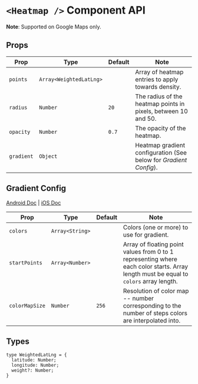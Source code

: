# `<Heatmap />` Component API

**Note**: Supported on Google Maps only.

## Props

| Prop       | Type                    | Default | Note                                                              |
| ---------- | ----------------------- | ------- | ----------------------------------------------------------------- |
| `points`   | `Array<WeightedLatLng>` |         | Array of heatmap entries to apply towards density.                |
| `radius`   | `Number`                | `20`    | The radius of the heatmap points in pixels, between 10 and 50.    |
| `opacity`  | `Number`                | `0.7`   | The opacity of the heatmap.                                       |
| `gradient` | `Object`                |         | Heatmap gradient configuration (See below for _Gradient Config_). |

## Gradient Config

[Android Doc](https://developers.google.com/maps/documentation/android-sdk/utility/heatmap#custom) | [iOS Doc](https://developers.google.com/maps/documentation/ios-sdk/utility/heatmap#customize)

| Prop           | Type            | Default | Note                                                                                                                                  |
| -------------- | --------------- | ------- | ------------------------------------------------------------------------------------------------------------------------------------- |
| `colors`       | `Array<String>` |         | Colors (one or more) to use for gradient.                                                                                             |
| `startPoints`  | `Array<Number>` |         | Array of floating point values from 0 to 1 representing where each color starts. Array length must be equal to `colors` array length. |
| `colorMapSize` | `Number`        | `256`   | Resolution of color map -- number corresponding to the number of steps colors are interpolated into.                                  |

## Types

```
type WeightedLatLng = {
  latitude: Number;
  longitude: Number;
  weight?: Number;
}
```
